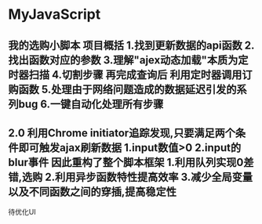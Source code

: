 # MyJavaScript
我的选购小脚本
项目概括
1.找到更新数据的api函数
2.找出函数对应的参数
3.理解"ajex动态加载"本质为定时器扫描
4.切割步骤 再完成查询后 利用定时器调用订购函数
5.处理由于网络问题造成的数据延迟引发的系列bug
6.一键自动化处理所有步骤
---
2.0
利用Chrome initiator追踪发现,只要满足两个条件即可触发ajax刷新数据
1.input数值>0
2.input的blur事件
因此重构了整个脚本框架
1.利用队列实现0差错,选购
2.利用异步函数特性提高效率
3.减少全局变量以及不同函数之间的穿插,提高稳定性
---
待优化UI
